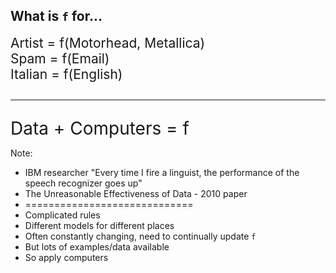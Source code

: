 ## What is `f` for...

<div class="fragment"  style="font-size: 1.5em">
Artist = f(Motorhead, Metallica)
</div>

<div class="fragment"  style="font-size: 1.5em">
Spam = f(Email)
</div>

<div class="fragment"  style="font-size: 1.5em">
Italian = f(English)
</div>

<div class="fragment" style="font-size: 2em">
<hr />
Data + Computers = f
</div>

Note:
- IBM researcher "Every time I fire a linguist, the performance of the speech recognizer goes up"
- The Unreasonable Effectiveness of Data - 2010 paper
- =============================
- Complicated rules
- Different models for different places
- Often constantly changing, need to continually update `f`
- But lots of examples/data available
- So apply computers